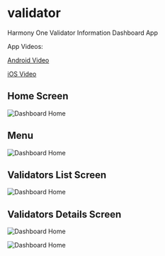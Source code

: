 # validator

Harmony One Validator Information Dashboard App

App Videos:

[Android Video](https://github.com/satishkumarj/one_validator_dashboard_app/blob/master/resources/OneValidatorAndroid.mov?raw=true)

[iOS Video](https://github.com/satishkumarj/one_validator_dashboard_app/blob/master/resources/OneValidatoriOS.mov?raw=true)


## Home Screen
![Dashboard Home](https://github.com/satishkumarj/one_validator_dashboard_app/blob/master/resources/home1.png)

## Menu
![Dashboard Home](https://raw.githubusercontent.com/satishkumarj/one_validator_dashboard_app/master/resources/menu1.png)

## Validators List Screen
![Dashboard Home](https://raw.githubusercontent.com/satishkumarj/one_validator_dashboard_app/master/resources/validators1.png)


## Validators Details Screen
![Dashboard Home](https://raw.githubusercontent.com/satishkumarj/one_validator_dashboard_app/master/resources/validator_details1.png)

![Dashboard Home](https://raw.githubusercontent.com/satishkumarj/one_validator_dashboard_app/master/resources/delations_piechart.png)

